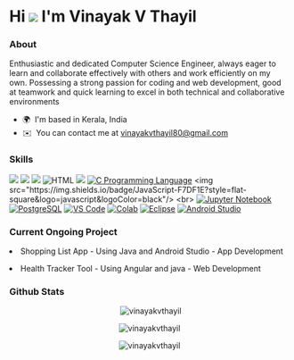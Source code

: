 Hi ![](https://user-images.githubusercontent.com/18350557/176309783-0785949b-9127-417c-8b55-ab5a4333674e.gif) I'm Vinayak V Thayil
========================================================================================================================================

### About

Enthusiastic and dedicated Computer Science Engineer, always eager to learn and collaborate effectively with others and work efficiently on my own. Possessing a strong passion for coding and web development, good at teamwork and quick learning to excel in both technical and collaborative environments

* 🌍  I'm based in Kerala, India
* ✉️  You can contact me at vinayakvthayil80@gmail.com

### Skills

<img src="https://img.shields.io/badge/Python-3776AB?style=for-the-badge&logo=python&logoColor=white"/> <img src="https://img.shields.io/badge/C%2B%2B-00599C?style=for-the-badge&logo=c%2B%2B&logoColor=white"/> <img src="https://img.shields.io/badge/Java-ED8B00?style=for-the-badge&logo=java&logoColor=white"/> ![HTML](https://img.shields.io/badge/html-%23E34F26.svg?style=for-the-badge&logo=html5&logoColor=white) <img src="https://img.shields.io/badge/css-1572B6.svg?style=for-the-badge&logo=css3&logoColor=white"/> [![C Programming Language](https://img.shields.io/badge/C-00599C?style=for-the-badge&logo=c&logoColor=white)](https://en.wikipedia.org/wiki/C_(programming_language)) <img src="https://img.shields.io/badge/JavaScript-F7DF1E?style=flat-square&logo=javascript&logoColor=black"/> <br>
[![Jupyter Notebook](https://img.shields.io/badge/Jupyter-Notebook-orange?logo=jupyter)](https://jupyter.org/) [![PostgreSQL](https://img.shields.io/badge/PostgreSQL-blue?logo=postgresql)](https://www.postgresql.org/) [![VS Code](https://img.shields.io/badge/VS%20Code-blue?logo=visual-studio-code)](https://code.visualstudio.com/) [![Colab](https://img.shields.io/badge/Colab-yellow?logo=google-colab)](https://colab.research.google.com/) [![Eclipse](https://img.shields.io/badge/Eclipse-purple?logo=eclipse)](https://www.eclipse.org/) [![Android Studio](https://img.shields.io/badge/Android%20Studio-3DDC84?style=for-the-badge&logo=android-studio&logoColor=white)](https://img.shields.io/badge/Android_Studio-3DDC84?style=for-the-badge&logo=android-studio&logoColor=white)

### Current Ongoing Project

<p align="Left"><li>Shopping List App - Using Java and Android Studio - App Development</li>
<p align="Left"><li>Health Tracker Tool - Using Angular and java - Web Development</li>

### Github Stats

<p align="center"> &nbsp;<img src="https://github-readme-stats.vercel.app/api?username=vinayakvthayil&show_icons=true&locale=en&theme=blue-green" alt="vinayakvthayil" /></p>
<p align="center"><img " src="https://github-readme-streak-stats.herokuapp.com/?user=vinayakvthayil&theme=blue-green" alt="vinayakvthayil" /></p>
<p align="center"><img  src="https://github-readme-stats.vercel.app/api/top-langs?username=vinayakvthayil&show_icons=true&locale=en&layout=compact&theme=blue-green" alt="vinayakvthayil" /></p>
